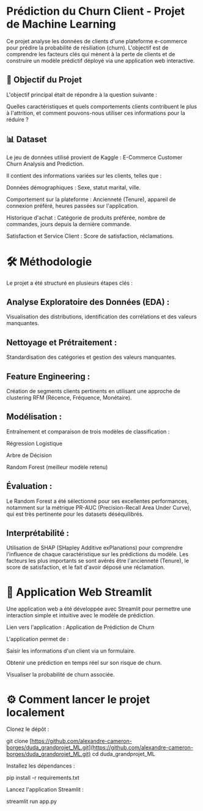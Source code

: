 # Prédiction du Churn Client - Projet de Machine Learning
Ce projet analyse les données de clients d'une plateforme e-commerce pour prédire la probabilité de résiliation (churn). L'objectif est de comprendre les facteurs clés qui mènent à la perte de clients et de construire un modèle prédictif déployé via une application web interactive.

## 🎯 Objectif du Projet
L'objectif principal était de répondre à la question suivante :

Quelles caractéristiques et quels comportements clients contribuent le plus à l'attrition, et comment pouvons-nous utiliser ces informations pour la réduire ?

## 📊 Dataset
Le jeu de données utilisé provient de Kaggle : E-Commerce Customer Churn Analysis and Prediction.

Il contient des informations variées sur les clients, telles que :

Données démographiques : Sexe, statut marital, ville.

Comportement sur la plateforme : Ancienneté (Tenure), appareil de connexion préféré, heures passées sur l'application.

Historique d'achat : Catégorie de produits préférée, nombre de commandes, jours depuis la dernière commande.

Satisfaction et Service Client : Score de satisfaction, réclamations.

# 🛠️ Méthodologie
Le projet a été structuré en plusieurs étapes clés :

## Analyse Exploratoire des Données (EDA) : 
Visualisation des distributions, identification des corrélations et des valeurs manquantes.

## Nettoyage et Prétraitement : 
Standardisation des catégories et gestion des valeurs manquantes.

## Feature Engineering : 
Création de segments clients pertinents en utilisant une approche de clustering RFM (Récence, Fréquence, Monétaire).

## Modélisation : 
Entraînement et comparaison de trois modèles de classification :

Régression Logistique

Arbre de Décision

Random Forest (meilleur modèle retenu)

## Évaluation : 
Le Random Forest a été sélectionné pour ses excellentes performances, notamment sur la métrique PR-AUC (Precision-Recall Area Under Curve), qui est très pertinente pour les datasets déséquilibrés.

## Interprétabilité : 
Utilisation de SHAP (SHapley Additive exPlanations) pour comprendre l'influence de chaque caractéristique sur les prédictions du modèle. Les facteurs les plus importants se sont avérés être l'ancienneté (Tenure), le score de satisfaction, et le fait d'avoir déposé une réclamation.

# 🚀 Application Web Streamlit
Une application web a été développée avec Streamlit pour permettre une interaction simple et intuitive avec le modèle de prédiction.

Lien vers l'application : Application de Prédiction de Churn

L'application permet de :

Saisir les informations d'un client via un formulaire.

Obtenir une prédiction en temps réel sur son risque de churn.

Visualiser la probabilité de churn associée.

# ⚙️ Comment lancer le projet localement
Clonez le dépôt :

git clone [https://github.com/alexandre-cameron-borges/duda_grandprojet_ML.git](https://github.com/alexandre-cameron-borges/duda_grandprojet_ML.git)
cd duda_grandprojet_ML

Installez les dépendances :

pip install -r requirements.txt

Lancez l'application Streamlit :

streamlit run app.py
